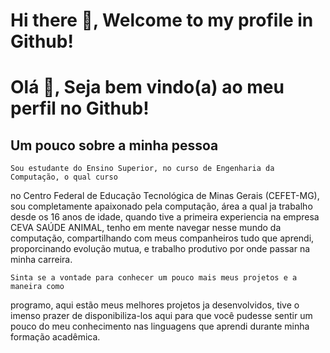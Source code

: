 # Hi there 👋, Welcome to my profile in Github!
# Olá 👋, Seja bem vindo(a) ao meu perfil no Github!

## Um pouco sobre a minha pessoa

    Sou estudante do Ensino Superior, no curso de Engenharia da Computação, o qual curso
  no Centro Federal de Educação Tecnológica de Minas Gerais (CEFET-MG), sou completamente
  apaixonado pela computação, área a qual ja trabalho desde os 16 anos de idade, quando 
  tive a primeira experiencia na empresa CEVA SAÚDE ANIMAL, tenho em mente navegar nesse
  mundo da computação, compartilhando com meus companheiros tudo que aprendi, proporcinando
  evolução mutua, e trabalho produtivo por onde passar na minha carreira.

    Sinta se a vontade para conhecer um pouco mais meus projetos e a maneira como
  programo, aqui estão meus melhores projetos ja desenvolvidos, tive o imenso prazer
  de disponibiliza-los aqui para que você pudesse sentir um pouco do meu conhecimento
  nas linguagens que aprendi durante minha formação acadêmica.


<!--
**frankleitelemoscosta/frankleitelemoscosta** is a ✨ _special_ ✨ repository because its `README.md` (this file) appears on your GitHub profile.

Here are some ideas to get you started:

- 🔭 I’m currently working on ...
- 🌱 I’m currently learning ...
- 👯 I’m looking to collaborate on ...
- 🤔 I’m looking for help with ...
- 💬 Ask me about ...
- 📫 How to reach me: ...
- 😄 Pronouns: ...
- ⚡ Fun fact: ...
-->
